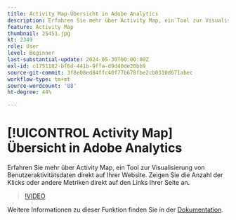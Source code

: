 ```yaml
---
title: Activity Map-Übersicht in Adobe Analytics
description: Erfahren Sie mehr über Activity Map, ein Tool zur Visualisierung von Benutzeraktivitätsdaten direkt auf Ihrer Website. Zeigen Sie die Anzahl der Klicks oder andere Metriken direkt auf den Links Ihrer Seite an.
feature: Activity Map
thumbnail: 25451.jpg
kt: 2349
role: User
level: Beginner
last-substantial-update: 2024-05-30T00:00:00Z
exl-id: c1751182-bf6d-441b-9ffa-d9d40de20bb9
source-git-commit: 3f8e08ed84ffc40f77b678fbe2cb0310d671abec
workflow-type: tm+mt
source-wordcount: '88'
ht-degree: 44%

---
```


# [!UICONTROL Activity Map] Übersicht in Adobe Analytics

Erfahren Sie mehr über Activity Map, ein Tool zur Visualisierung von Benutzeraktivitätsdaten direkt auf Ihrer Website. Zeigen Sie die Anzahl der Klicks oder andere Metriken direkt auf den Links Ihrer Seite an.

>[!VIDEO](https://video.tv.adobe.com/v/25451/?quality=12&learn=on)

Weitere Informationen zu dieser Funktion finden Sie in der [Dokumentation](https://experienceleague.adobe.com/de/docs/analytics/analyze/activity-map/activity-map).
